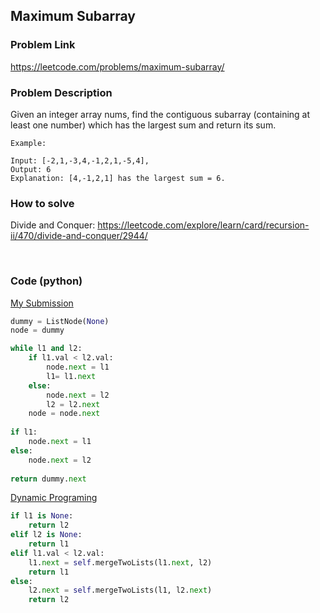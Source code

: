 ## Maximum Subarray

### Problem Link
https://leetcode.com/problems/maximum-subarray/

### Problem Description 

Given an integer array nums, find the contiguous subarray (containing at least one number) which has the largest sum and return its sum.


```
Example:

Input: [-2,1,-3,4,-1,2,1,-5,4],
Output: 6
Explanation: [4,-1,2,1] has the largest sum = 6.

```


### How to solve 

Divide and Conquer: https://leetcode.com/explore/learn/card/recursion-ii/470/divide-and-conquer/2944/


​

### Code (python)

[My Submission](https://github.com/yanray/leetcode/blob/master/problems/0021Merge_Two_Sorted%20_Lists/0021Merge_Two_Sorted%20_Lists1.py)

```python
dummy = ListNode(None)
node = dummy

while l1 and l2: 
    if l1.val < l2.val:
        node.next = l1
        l1= l1.next
    else: 
        node.next = l2
        l2 = l2.next
    node = node.next
        
if l1:
    node.next = l1
else:
    node.next = l2
    
return dummy.next
```

[Dynamic Programing](https://github.com/yanray/leetcode/blob/master/problems/0021Merge_Two_Sorted%20_Lists/0021Merge_Two_Sorted%20_Lists2.py)

```python
if l1 is None:
    return l2
elif l2 is None:
    return l1
elif l1.val < l2.val:
    l1.next = self.mergeTwoLists(l1.next, l2)
    return l1
else:
    l2.next = self.mergeTwoLists(l1, l2.next)
    return l2
```
